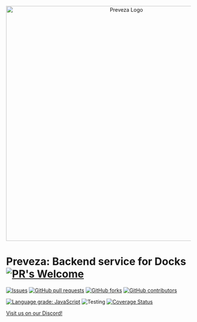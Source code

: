 <p align="center">
  <img src="https://repository-images.githubusercontent.com/293603114/fa08b280-f5d3-11ea-9ab8-d8590c3b63e6" width="640
  " alt="Preveza Logo" />
</p>

# Preveza: Backend service for Docks [![PR's Welcome](https://img.shields.io/badge/PRs-welcome-brightgreen.svg?style=flat-square)](http://makeapullrequest.com) 

[![Issues](https://img.shields.io/github/issues-raw/docks-exchange/preveza.svg?maxAge=25000&style=flat-square)](https://github.com/docks-exchange/Hyde/issues) 
[![GitHub pull requests](https://img.shields.io/github/issues-pr/docks-exchange/preveza.svg?style=flat-square)]() 
[![GitHub forks](https://img.shields.io/github/forks/docks-exchange/preveza.svg?style=flat-square&label=Fork)](https://github.com/docks-exchange/preveza/network/members) 
[![GitHub contributors](https://img.shields.io/github/contributors/docks-exchange/preveza.svg?style=flat-square)]()

[![Language grade: JavaScript](https://img.shields.io/lgtm/grade/javascript/g/docks-exchange/olympus.svg?logo=lgtm&logoWidth=18&style=flat-square)](https://lgtm.com/projects/g/docks-exchange/olympus/context:javascript) 
![Testing](https://github.com/docks-exchange/preveza/workflows/Testing/badge.svg) 
[![Coverage Status](https://coveralls.io/repos/github/docks-exchange/preveza/badge.svg)](https://coveralls.io/github/docks-exchange/preveza)

[Visit us on our Discord!](https://discord.gg/cXhUdEp)